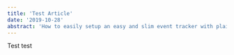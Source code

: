 ```yaml
---
title: 'Test Article'
date: '2019-10-28'
abstract: 'How to easily setup an easy and slim event tracker with plain javascript.'
---
```


Test test
 





